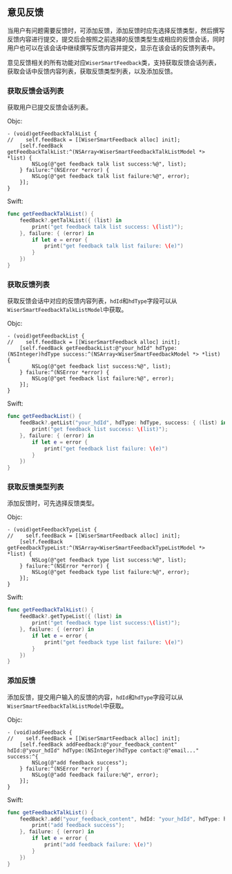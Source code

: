 ## 意见反馈

当用户有问题需要反馈时，可添加反馈，添加反馈时应先选择反馈类型，然后撰写反馈内容进行提交，提交后会按照之前选择的反馈类型生成相应的反馈会话，同时用户也可以在该会话中继续撰写反馈内容并提交，显示在该会话的反馈列表中。

意见反馈相关的所有功能对应`WiserSmartFeedback`类，支持获取反馈会话列表，获取会话中反馈内容列表，获取反馈类型列表，以及添加反馈。

### 获取反馈会话列表

获取用户已提交反馈会话列表。

Objc:

```objc
- (void)getFeedbackTalkList {
//    self.feedBack = [[WiserSmartFeedback alloc] init];
	[self.feedBack getFeedbackTalkList:^(NSArray<WiserSmartFeedbackTalkListModel *> *list) {
		NSLog(@"get feedback talk list success:%@", list);
	} failure:^(NSError *error) {
		NSLog(@"get feedback talk list failure:%@", error);
	}];
}
```

Swift:

```swift
func getFeedbackTalkList() {
    feedBack?.getTalkList({ (list) in
        print("get feedback talk list success: \(list)");
    }, failure: { (error) in
        if let e = error {
            print("get feedback talk list failure: \(e)")
        }
    })
}
```



### 获取反馈列表

获取反馈会话中对应的反馈内容列表，`hdId`和`hdType`字段可以从`WiserSmartFeedbackTalkListModel`中获取。

Objc:

```objc
- (void)getFeedbackList {
//    self.feedBack = [[WiserSmartFeedback alloc] init];
	[self.feedBack getFeedbackList:@"your_hdId" hdType:(NSInteger)hdType success:^(NSArray<WiserSmartFeedbackModel *> *list) {
		NSLog(@"get feedback list success:%@", list);
	} failure:^(NSError *error) {
		NSLog(@"get feedback list failure:%@", error);
	}];
}
```

Swift:

```swift
func getFeedbackList() {
    feedBack?.getList("your_hdId", hdType: hdType, success: { (list) in
        print("get feedback list success: \(list)");
    }, failure: { (error) in
        if let e = error {
            print("get feedback list failure: \(e)")
        }
    })
}
```



### 获取反馈类型列表

添加反馈时，可先选择反馈类型。

Objc:

```objc
- (void)getFeedbackTypeList {
//    self.feedBack = [[WiserSmartFeedback alloc] init];
	[self.feedBack getFeedbackTypeList:^(NSArray<WiserSmartFeedbackTypeListModel *> *list) {
		NSLog(@"get feedback type list success:%@", list);
	} failure:^(NSError *error) {
		NSLog(@"get feedback type list failure:%@", error);
	}];
}
```

Swift:

```swift
func getFeedbackTalkList() {
    feedBack?.getTypeList({ (list) in
        print("get feedback type list success:\(list)");
    }, failure: { (error) in
        if let e = error {
            print("get feedback type list failure: \(e)")
        }
    })
}
```



### 添加反馈

添加反馈，提交用户输入的反馈的内容，`hdId`和`hdType`字段可以从`WiserSmartFeedbackTalkListModel`中获取。

Objc:

```objc
- (void)addFeedback {
//    self.feedBack = [[WiserSmartFeedback alloc] init];
	[self.feedBack addFeedback:@"your_feedback_content" hdId:@"your_hdId" hdType:(NSInteger)hdType contact:@"email..." success:^{
		NSLog(@"add feedback success");
	} failure:^(NSError *error) {
		NSLog(@"add feedback failure:%@", error);
	}];
}
```

Swift:

```swift
func getFeedbackTalkList() {
    feedBack?.add("your_feedback_content", hdId: "your_hdId", hdType: hdType, contact: "email...", success: {
        print("add feedback success");
    }, failure: { (error) in
        if let e = error {
            print("add feedback failure: \(e)")
        }
    })
}
```

